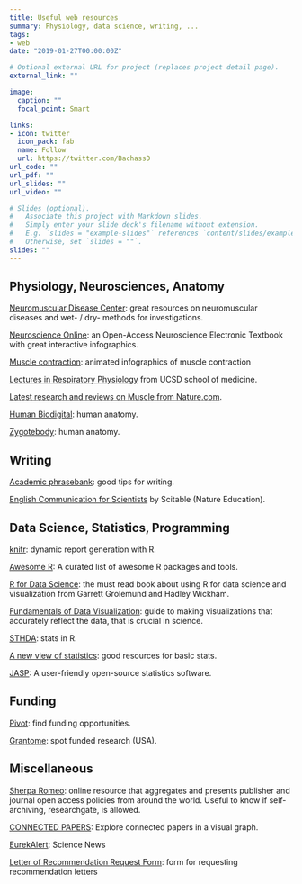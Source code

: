 ```yaml
---
title: Useful web resources
summary: Physiology, data science, writing, ...
tags:
- web
date: "2019-01-27T00:00:00Z"

# Optional external URL for project (replaces project detail page).
external_link: ""

image:
  caption: ""
  focal_point: Smart

links:
- icon: twitter
  icon_pack: fab
  name: Follow
  url: https://twitter.com/BachassD
url_code: ""
url_pdf: ""
url_slides: ""
url_video: ""

# Slides (optional).
#   Associate this project with Markdown slides.
#   Simply enter your slide deck's filename without extension.
#   E.g. `slides = "example-slides"` references `content/slides/example-slides.md`.
#   Otherwise, set `slides = ""`.
slides: ""
---
```


## Physiology, Neurosciences, Anatomy

[Neuromuscular Disease Center](https://neuromuscular.wustl.edu/index.html): great resources on neuromuscular diseases and wet- / dry- methods for investigations.

[Neuroscience Online](https://nba.uth.tmc.edu/neuroscience/toc.htm): an Open-Access Neuroscience Electronic Textbook with great interactive infographics.

[Muscle contraction](https://ressources.univ-nantes.fr/tice/MOOC_STAPS/UGAContractionMusculaire2/): animated infographics of muscle contraction

[Lectures in Respiratory Physiology](https://meded.ucsd.edu/ifp/jwest/resp_phys/) from UCSD school of medicine.

[Latest research and reviews on Muscle from Nature.com](http://www.nature.com/subjects/muscle?WT.ac=search_subjects_muscle).

[Human Biodigital](https://human.biodigital.com): human anatomy.

[Zygotebody](https://www.zygotebody.com/): human anatomy.

## Writing

[Academic phrasebank](http://www.phrasebank.manchester.ac.uk/): good tips for writing.

[English Communication for Scientists](https://www.nature.com/scitable/ebooks/english-communication-for-scientists-14053993/contents) by Scitable (Nature Education).

## Data Science, Statistics, Programming

[knitr](https://yihui.name/knitr/): dynamic report generation with R.

[Awesome R](https://awesome-r.com/): A curated list of awesome R packages and tools.

[R for Data Science](http://r4ds.had.co.nz/): the must read book about using R for data science and visualization from Garrett Grolemund and Hadley Wickham.

[Fundamentals of Data Visualization](https://serialmentor.com/dataviz/index.html): guide to making visualizations that accurately reflect the data, that is crucial in science.

[STHDA](http://www.sthda.com): stats in R.

[A new view of statistics](http://sportsci.org/resource/stats/): good resources for basic stats.

[JASP](https://jasp-stats.org/): A user-friendly open-source statistics software.

## Funding

[Pivot](https://pivot.proquest.com/): find funding opportunities.

[Grantome](http://grantome.com/): spot funded research (USA).

## Miscellaneous

[Sherpa Romeo](https://v2.sherpa.ac.uk/id/publication/11340): online resource that aggregates and presents publisher and journal open access policies from around the world. Useful to know if self-archiving, researchgate, is allowed. 

[CONNECTED PAPERS](https://www.connectedpapers.com/): Explore connected papers in a visual graph.

[EurekAlert](https://www.eurekalert.org/): Science News

[Letter of Recommendation Request Form](https://docs.google.com/forms/d/e/1FAIpQLSfKgzCe99ENRWeRHWcQHe_PO4PwJjJOCI0zgBVgSivSSQ_p3A/viewform): form for requesting recommendation letters
